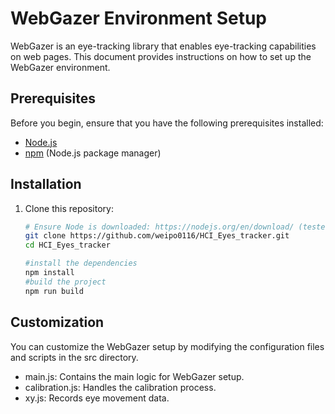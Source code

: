 # WebGazer Environment Setup

WebGazer is an eye-tracking library that enables eye-tracking capabilities on web pages. This document provides instructions on how to set up the WebGazer environment.

## Prerequisites

Before you begin, ensure that you have the following prerequisites installed:

- [Node.js](https://nodejs.org/)
- [npm](https://www.npmjs.com/) (Node.js package manager)

## Installation

1. Clone this repository:

   ```bash
   # Ensure Node is downloaded: https://nodejs.org/en/download/ (tested on v16 and v18)
   git clone https://github.com/weipo0116/HCI_Eyes_tracker.git
   cd HCI_Eyes_tracker
   
   #install the dependencies
   npm install
   #build the project
   npm run build

## Customization

You can customize the WebGazer setup by modifying the configuration files and scripts in the src directory.

- main.js: Contains the main logic for WebGazer setup.
- calibration.js: Handles the calibration process.
- xy.js: Records eye movement data.
